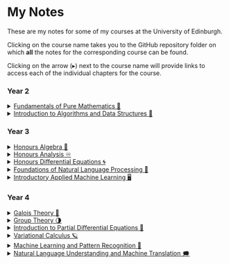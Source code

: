 <h1> My Notes</h1>

These are my notes for some of my courses at the University of Edinburgh.

Clicking on the course name takes you to the GitHub repository folder on which **all** the notes for the corresponding course can be found.

Clicking on the arrow (▸) next to the course name will provide links to access each of the individual chapters for the course.

<h3> Year 2 </h3>

<details markdown = "1">

<summary> <a href = "https://alv31415.github.io/notes/FPM/FPM.pdf"> Fundamentals of Pure Mathematics 👥 </a> </summary>

</details>

<details markdown = "1">

<summary> <a href = "https://github.com/alv31415/notes/tree/master/IADS"> Introduction to Algorithms and Data Structures 🌳 </a> </summary>

- [Asymptotics, Sorting, Core Data Structures and Graphs](https://alv31415.github.io/notes/IADS/IADS-Sem1.pdf)
- [Dynamic Programming, Parsing and NP-Completeness](https://alv31415.github.io/notes/IADS/IADS-Sem2.pdf)

</details>

<h3> Year 3 </h3>

<details markdown = "1">

<summary> <a href = "https://github.com/alv31415/notes/tree/master/Algebra"> Honours Algebra 💍 </a> </summary>

- [Chapter 1: Fields and Vector Spaces](https://alv31415.github.io/notes/Algebra/W1-VecSpa.pdf)
- [Chapter 2: The "Morphisms" and Representing Matrices](https://alv31415.github.io/notes/Algebra/W2-MorphismsMatrices.pdf)
- [Chapter 3: Abstract Linear Mappings and Change of Basis Matrices](https://alv31415.github.io/notes/Algebra/W3-AbsLinearMaps.pdf)
- [Chapter 4: Rings, Ideals and Subrings](https://alv31415.github.io/notes/Algebra/W4-Rings.pdf)
- [Chapter 5: Factor Rings, The First Isomorphism Theorem and Modules](https://alv31415.github.io/notes/Algebra/W5-Modules.pdf)
- [Chapter 6: Determinants and Multilinear Forms](https://alv31415.github.io/notes/Algebra/W6-Determinants.pdf)
- [Chapter 7: Eigenvalues, Triangularisation and Diagonalisation](https://alv31415.github.io/notes/Algebra/W7-EigenTriDiag.pdf)
- [Chapter 8: Inner Product Spaces and Orthogonal Projections](https://alv31415.github.io/notes/Algebra/W8-InnerProds.pdf)
- [Chapter 9: Adjoint Endomorphisms and The Spectral Theorem](https://alv31415.github.io/notes/Algebra/W9-Adjoints.pdf)
- [Chapter 10: The Jordan Normal Form](https://alv31415.github.io/notes/Algebra/W10-Jordan.pdf)

</details>

<details markdown = "1">

<summary> <a href = "https://github.com/alv31415/notes/tree/master/Analysis"> Honours Analysis ♾️ </a> </summary>
    
- [Chapter 1: Real Numbers and Sequences](https://alv31415.github.io/notes/Analysis/W1-RealNumbers.pdf)
- [Chapter 2: Bolzano-Weierstrass Theorem, Cauchy Sequences and Series](https://alv31415.github.io/notes/Analysis/W2-BWnSeries.pdf)
- [Chapter 3: Continuity and Uniform Convergence of Sequences](https://alv31415.github.io/notes/Analysis/W3-ContUniConv.pdf)
- [Chapter 4: Uniform Convergence of Series](https://alv31415.github.io/notes/Analysis/W4-UniConvSeries.pdf)
- [Chapter 5: Power Series](https://alv31415.github.io/notes/Analysis/W5-PowerSeries.pdf)
- [Chapter 6: Lebesgue Integrable Functions](https://alv31415.github.io/notes/Analysis/W6-Lebesgue.pdf)
- [Chapter 7: Lebesgue Integrability of Series and the Riemann Integral](https://alv31415.github.io/notes/Analysis/W7-Lebesgue2.pdf)
- [Chapter 8: Lebesgue Integrability Over Intervals and the Fundamental Theorem of Calculus](https://alv31415.github.io/notes/Analysis/W8-FTC.pdf)
- [Chapter 9: Fatoux Lemma and the Dominated Convergence Theorem](https://alv31415.github.io/notes/Analysis/W9-FatouxDCT.pdf)
- [Chapter 10: The Space of L^2 Functions](https://alv31415.github.io/notes/Analysis/W10-L2Space.pdf)
- [Chapter 11: Fourier Series](https://alv31415.github.io/notes/Analysis/W11-Fourier.pdf) 
    
</details>

<details markdown = "1">

<summary> <a href = "https://github.com/alv31415/notes/tree/master/HDEQ"> Honours Differential Equations 🌀 </a> </summary>

- [Chapter 1: Solving Linear Systems](https://alv31415.github.io/notes/HDEQ/W1-SolvingSystems.pdf)
- [Chapter 2: Fundamental Matrices](https://alv31415.github.io/notes/HDEQ/W2-FundamentalMatrices.pdf)
- [Chapter 3: Solving Nonhomogeneous Systems](https://alv31415.github.io/notes/HDEQ/W3-NonHomogeneous.pdf)
- [Chapter 4: Phase Portraits and System Stability](https://alv31415.github.io/notes/HDEQ/W4-PhaseStability.pdf)
- [Chapter 5: Lyapunov Functions](https://alv31415.github.io/notes/HDEQ/W5-Lyapunov.pdf)
- [Chapter 6: Introduction to Fourier Series](https://alv31415.github.io/notes/HDEQ/W6-Fourier.pdf)
- [Chapter 7: Solving PDEs](https://alv31415.github.io/notes/HDEQ/W7-PDEs.pdf)
- [Chapter 8: Introduction to Sturm Liouville Theory](https://alv31415.github.io/notes/HDEQ/W8-SLT.pdf)
- [Chapter 9: The Laplace Transform (Incomplete)](https://alv31415.github.io/notes/HDEQ/W9-Laplace.pdf)

</details>

<details markdown = "1">

<summary> <a href = "https://github.com/alv31415/notes/tree/master/FNLP"> Foundations of Natural Language Processing 💬 </a> </summary>

- [Chapter 1: Intro to NLP, Ambiguity and Working with Corpora](https://alv31415.github.io/notes/FNLP/W1-AmbiguityCorpora.pdf)
- [Chapter 2: N-Gram Models and Smoothing Techniques](https://alv31415.github.io/notes/FNLP/W2-NGramSmooth.pdf)
- [Chapter 3: Further Smoothing, Noisy Channel Model and Naive Bayes for Text Classification](https://alv31415.github.io/notes/FNLP/W3-ML4NLP.pdf)
- [Chapter 4: Logistic Regression for Text Classification, Morphological Parsing and POS Tagging](https://alv31415.github.io/notes/FNLP/W4-LRPOSTag.pdf)
- [Chapter 5: Syntactic Parsing, CKY and PCFGs](https://alv31415.github.io/notes/FNLP/W6-CYKParse.pdf)
- [Chapter 6: Evaluating Parsing, Improving Vanilla PCFGs, Dependency Parsing and Semantics from Syntax](https://alv31415.github.io/notes/FNLP/W7-DepParse.pdf)
- [Chapter 7: Semantic Role Labelling, Word Sense Disambiguation and Distributional Semantics](https://alv31415.github.io/notes/FNLP/W8-LexSemSRL.pdf)
- [Chapter 8: Word2Vec, ANNs for NLP and Discourse Coherence](https://alv31415.github.io/notes/FNLP/W9-ANNs4NLP.pdf)
    
</details>  

<details markdown = "1">

<summary> <a href = "https://github.com/alv31415/notes/tree/master/IAML"> Introductory Applied Machine Learning 🖥️ </a> </summary>

- [Chapter 1: Basic Math and Naive Bayes](https://alv31415.github.io/notes/IAML/W1-2-MathNB.pdf)
- [Chapter 2: Decision Trees](https://alv31415.github.io/notes/IAML/W3-DecisionTrees.pdf)
- [Chapter 3: Linear and Logistic Regression](https://alv31415.github.io/notes/IAML/W4-Regression.pdf)
- [Chapter 4: Optimisation, Regularisation and SVMs](https://alv31415.github.io/notes/IAML/W5-SVMs.pdf)
- [Chapter 5: K Nearest Neighbours](https://alv31415.github.io/notes/IAML/W6-kNNs.pdf)
- [Chapter 6: Gaussian Mixture Models and K Means](https://alv31415.github.io/notes/IAML/W7-GMMs-KMeans.pdf)
- [Chapter 7: PCA and Hierarchical Clustering](https://alv31415.github.io/notes/IAML/W8-PCA-HierClust.pdf)
- [Chapter 8: Introduction to Artificial Neural Networks](https://alv31415.github.io/notes/IAML/W9-ANNs.pdf)

</details>

<h3> Year 4 </h3>

<details markdown = "1">

<summary> <a href = "https://github.com/alv31415/notes/tree/master/Galois"> Galois Theory 📐 </a> </summary>

- [Chapter 1: Introduction to Conjugacy](https://alv31415.github.io/notes/Galois/W1-Conjugacy.pdf)
- [Chapter 2: Group Actions, Rings and Fields](https://alv31415.github.io/notes/Galois/W2-ActionsRingsFields.pdf)
- [Chapter 3: Polynomials](https://alv31415.github.io/notes/Galois/W3-Polynomials.pdf)
- [Chapter 4: Field Extensions and Homomorphisms Over Fields](https://alv31415.github.io/notes/Galois/W4-FieldExtensions.pdf)
- [Chapter 5: Degree of Extensions, Finite Extensions and Ruler + Compass Constructions](https://alv31415.github.io/notes/Galois/W5-Degree.pdf)
- [Chapter 6: Splitting Fields and the Galois Group](https://alv31415.github.io/notes/Galois/W6-SplittingFields.pdf)
- [Chapter 7: Normal and Separable Extensions](https://alv31415.github.io/notes/Galois/W7-NormalitySeparabilityFix.pdf)
- [Chapter 8: The Fundamental Theorem of Galois Theory](https://alv31415.github.io/notes/Galois/W8-FTGT.pdf)
- [Galois Theory Cheatsheet](https://alv31415.github.io/notes/Galois/cheatsheet.pdf)
- [Original Notes by Tom Leinster](https://www.maths.ed.ac.uk/~tl/gt/gt.pdf)
</details>

<details markdown = "1">

<summary> <a href = "https://github.com/alv31415/notes/tree/master/MLPR"> Group Theory 🌗 </a> </summary>

</details>

<details markdown = "1">

<summary> <a href = "https://github.com/alv31415/notes/tree/master/IPDEs"> Introduction to Partial Differential Equations 🌊 </a> </summary>

- [Chapter 1: Partial Differential Equations and the Transport Equation](https://alv31415.github.io/notes/IPDEs/W1-IntroPDEs.pdf)
- [Chapter 2: The Heat Equation: Solution via Fourier Series](https://alv31415.github.io/notes/IPDEs/W2n3-HeatEq.pdf)
- [Chapter 3: The Fundamental Solution to the Heat Equation and the Weak Maximum Principle](https://alv31415.github.io/notes/IPDEs/W4-FundHeatSol.pdf)
- [Chapter 4: Harmonic Functions and The Fundamental Solution to the Poisson Equation](https://alv31415.github.io/notes/IPDEs/W5n6-LapPoiFundSol.pdf)
- [Chapter 5: Green's Function, Harnack's Inequality and Liouville's Theorem](https://alv31415.github.io/notes/IPDEs/W7n8-GFsnLiouville.pdf)
- [Chapter 6: The Wave Equation (D'Alembert's and Kirchhoff's Formulae)](https://alv31415.github.io/notes/IPDEs/W9-WaveEq.pdf)

</details>

<details markdown = "1">

<summary> <a href = "https://github.com/alv31415/notes/tree/master/VARCALC"> Variational Calculus 🪐 </a> </summary>

- [Chapter 0: Prequel: Several Variable Calculus and Analysis](https://alv31415.github.io/notes/VARCALC/W0-Prequel.pdf)
- [Chapter 1: Geodesics: Extremals of the Arclength Functional](https://alv31415.github.io/notes/VARCALC/W1-Geodesic.pdf)
- [Chapter 2: The Euler-Lagrange Equations](https://alv31415.github.io/notes/VARCALC/W2-EuLag.pdf)
- [Chapter 3: Newton's Equation and Galilean Gravity](https://alv31415.github.io/notes/VARCALC/W3-Newton.pdf)
- [Chapter 4: Conservative Forces and Hamilton's Principle of Least Action](https://alv31415.github.io/notes/VARCALC/W4-Conservation.pdf)
- [Chapter 5: Diffeomorphisms and Noether's Theorem (Simple Version)](https://alv31415.github.io/notes/VARCALC/W5-Noether.pdf)
- [Chapter 6: The General Noether's Theorem and the Hamiltonian Formalism](https://alv31415.github.io/notes/VARCALC/W6-NoetherHamilton.pdf)
- [Chapter 7: Canonical Transformations and Integrable Systems](https://alv31415.github.io/notes/VARCALC/W7-CanTrans.pdf)
- [Chapter 8: The Isoperimetric Problem: Lagrange Multipliers with Functional Constraints](https://alv31415.github.io/notes/VARCALC/W8-LagMult.pdf)
- [Chapter 9: Holonomic Constraints: Lagrange Multipliers with Function Constraints](https://alv31415.github.io/notes/VARCALC/W9-HoloConstraint.pdf)
- [Chapter 10: The Euler-Lagrange Equations in Higher Dimensions](https://alv31415.github.io/notes/VARCALC/W10-VariationalPDEs.pdf)
    
</details>

<details markdown = "1">

<summary> <a href = "https://github.com/alv31415/notes/tree/master/MLPR"> Machine Learning and Pattern Recognition 🤖 </a> </summary>
    
- [Chapter 1: Linear Regression and Regularisation](https://alv31415.github.io/notes/MLPR/W1-LinearRegression.pdf)
- [Chapter 2: Evaluating Models and Multivariate Gaussians](https://alv31415.github.io/notes/MLPR/W2-EvaluationGaussian.pdf)
- [Chapter 3: Classification: Linear Regression, Bayesian Models and Logistic Regression](https://alv31415.github.io/notes/MLPR/W3-ClassificationLogRes.pdf)
- [Chapter 4: Bayesian Linear Regression](https://alv31415.github.io/notes/MLPR/W4-BayesReg.pdf)
- [Chapter 5: Gaussian Processes](https://alv31415.github.io/notes/MLPR/W5-GPs.pdf)
- [Chapter 6: Kernels for Gaussian Processes and Softmax Classification](https://alv31415.github.io/notes/MLPR/W6-KernelSoftmax.pdf)
- [Chapter 7: Neural Networks](https://alv31415.github.io/notes/MLPR/W7-IntroNNs.pdf)
- [Chapter 8: Autoencoders, PCA and SVD](https://alv31415.github.io/notes/MLPR/W8-Autoencode.pdf)
- [Chapter 9: Bayesian Logistic Regression and the Laplace Approximation](https://alv31415.github.io/notes/MLPR/W9-BayesianLogRes.pdf)
- [Chapter 10: Importance Sampling and Variational Inference with KL-Divergence](https://alv31415.github.io/notes/MLPR/W10-VariationalInference.pdf)

</details>

<details markdown = "1">

<summary> <a href = "https://github.com/alv31415/notes/tree/master/MLPR"> Natural Language Understanding and Machine Translation 🗯️ </a> </summary>

</details>
